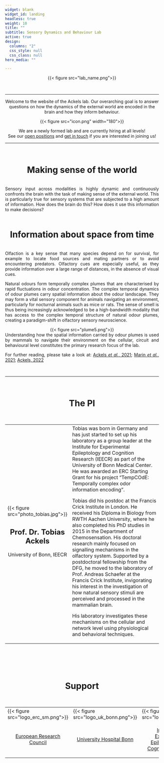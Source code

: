 ```yaml
---
widget: blank
widget_id: landing
headless: true
weight: 10
title: ""
subtitle: Sensory Dynamics and Behaviour Lab
active: true
design:
  columns: "2"
  css_style: null
  css_class: null
hero_media: ""

---
```


<!-- Lab name section -->
<div align="center">

{{< figure src="lab_name.png">}}

</div>
<br>

---

<!-- Introduction section -->
<div style="text-align:center"> Welcome to the website of the Ackels lab. Our overarching goal is to answer questions on how the dynamics of the external world are encoded in the brain and how they inform behaviour.
<p>

<div align="center">
{{< figure src="icon.png" width="180">}}
</div>

We are a newly formed lab and are currently hiring at all levels!  
See our [open positions](/positions) and [get in touch](/contact) if you are interested in joining us! </div>

---
<br>


<h1 style="text-align: center;">Making sense of the world</h1>
<br>
<div style="text-align:justify">
Sensory input across modalities is highly dynamic and continuously confronts the brain with the task of making sense of the external world. This is particularly true for sensory systems that are subjected to a high amount of information. How does the brain do this? How does it use this information to make decisions?  
</div>
<br>

<!-- Info from space section -->
<h1 style="text-align: center;">Information about space from time</h1>
<br>


<div style="text-align:justify">
Olfaction is a key sense that many species depend on for survival, for example to locate food sources and mating partners or to avoid encountering predators. Olfactory cues are especially useful, as they provide information over a large range of distances, in the absence of visual cues.  
<p>

Natural odours form temporally complex plumes that are characterised by rapid fluctuations in odour concentration. The complex temporal dynamics of odour plumes carry spatial information about the odour landscape. They may form a vital sensory component for animals navigating an environment, particularly for nocturnal animals such as mice or rats. The sense of smell is thus being increasingly acknowledged to be a high-bandwidth modality that has access to the complex temporal structure of natural odour plumes, creating a paradigm-shift in olfactory sensory neuroscience.  


<div align="center">
{{< figure src="plume5.png">}}
</div>

<div style="text-align:justify">
Understanding how the spatial information carried by odour plumes is used by mammals to navigate their environment on the cellular, circuit and behavioural level constitutes the primary research focus of the lab.  
<p>

For further reading, please take a look at: [Ackels <em>et al.</em>, 2021](https://doi.org/10.1038/s41586-021-03514-2); [Marin <em>et al.</em>, 2021](https://doi.org/10.1007/s00441-020-03395-3); [Ackels, 2022](https://doi.org/10.1515/nf-2022-0006)  
</div>
<br>

---
<br>

<!-- PI section -->
<h1 style="text-align: center;">The PI</h1>
<br>

<table style='width: 100%' border='0'>
<tr>

<td style='width:30%;'>
{{< figure src="photo_tobias.jpg">}}  
<div style="text-align:center">

## Prof. Dr. Tobias Ackels    
University of Bonn, IEECR  

</div>
</td>

<td style='width:70%;'>
<font size="3">
Tobias was born in Germany and has just started to set up his laboratory as a group leader at the Institute for Experimental Epileptology and Cognition Research (IEECR) as part of the University of Bonn Medical Center. He was awarded an ERC Starting Grant for his project “TempCOdE: Temporally complex odor information encoding”.  </font>
<p>

<font size="3">
Tobias did his postdoc at the Francis Crick Institute in London. He received his Diploma in Biology from RWTH Aachen University, where he also completed his PhD studies in 2015 in the Department of Chemosensation. His doctoral research mainly focused on signalling mechanisms in the olfactory system. Supported by a postdoctoral fellowship from the DFG, he moved to the laboratory of Prof. Andreas Schaefer at the Francis Crick Institute, invigorating his interest in the investigation of how natural sensory stimuli are perceived and processed in the mammalian brain.  </font>
<p>

<font size="3">
His laboratory investigates these mechanisms on the cellular and network level using physiological and behavioral techniques.  </font>
</tr>

<table>
<tr>
 <div style="text-align: center;">
    <a href="http://ackelslab.com/uploads/CV_Tobias_Ackels.pdf" target="_blank"><i class="ai ai-cv ai-2x"></i></a> &ensp;
    <a href="https://scholar.google.co.uk/citations?hl=en&user=Wni3Z2gAAAAJ&view_op=list_works&sortby=pubdate" target="_blank"><i class="ai ai-google-scholar ai-2x"></i></a> &ensp;
    <a href="https://pubmed.ncbi.nlm.nih.gov/?term=ackels+t" target="_blank"><i class="ai ai-pubmed ai-2x"></i></a> &ensp;
    <a href="https://orcid.org/0000-0002-4964-1162" target="_blank"><i class="ai ai-orcid ai-2x"></i></a> &ensp;
    <a href="https://twitter.com/tobiasackels" target="_blank"><i class="fa-brands fa-twitter fa-2x"></i></a> &ensp;
    <a href="mailto:ackelsgroup@ieecr-bonn.de"><i class="fa-solid fa-envelope fa-2x"></i></a> &ensp;
  </div>

</tr>
</table>

<!-- <td style='width:30%;padding:0px 0px 30px 0px'>
<font size="5"><strong>Interests</strong></font><br>
<font size="3">

Olfaction  
Sensory neuroscience  
Family  
Drumming  
</td>

<td style='width:35%;padding:0px 0px 25px 0px'>
<font size="5"><strong>Education</strong></font><br>
<font size="3">Postdoctoral Researcher 2015-2023</font><br>
<font size="2">The Francis Crick Institute, UK</font><br>
<p>

<font size="3">Ph.D. in Biology, 2015</font><br>
<font size="2">RWTH Aachen University, Germany</font><br>
</td>
</tr>
</table> -->


<br>

<!-- Support section -->
<h1 style="text-align: center;">Support</h1>
<br>

<table style='width: 100%' border='0'>
<tr>

<td style='width:18%;'>
{{< figure src="logo_erc_sm.png">}}
</td>

<td style='width:20%;'>
{{< figure src="logo_uk_bonn.png">}}
<div style="text-align:center">
</td>

<td style='width:23.5%;'>
{{< figure src="logo_ieecr.png">}}
</td>

<td style='width:20%;'>
{{< figure src="logo_uni_bonn.png">}}
</td>

<td style='width:20%;'>
{{< figure src="logo_imprs.png">}}
</td>
</tr>

<tr>
<td style='width:20%;'>
<div style="text-align:center">

[European Research Council](https://erc.europa.eu/homepage)
</div></td>

<td style='width:22%;'>
<div style="text-align:center">

[University Hospital Bonn](https://www.ukbonn.de/en)
</div>
</td>

<td style='width:23.5%;'>
<div style="text-align:center">

[Institute for Experimental Epileptology and Cognition Research](https://www.ieecr-bonn.de/)
</div>
</td>
<td style='width:20%;'>
<div style="text-align:center">

[University of Bonn](https://www.uni-bonn.de/)
</div>
</td>

<td style='width:20%;'>
<div style="text-align:center">

[IMPRS for Brain and Behavior](https://imprs-brain-behavior.mpg.de/)
</td>
</tr>

</table>